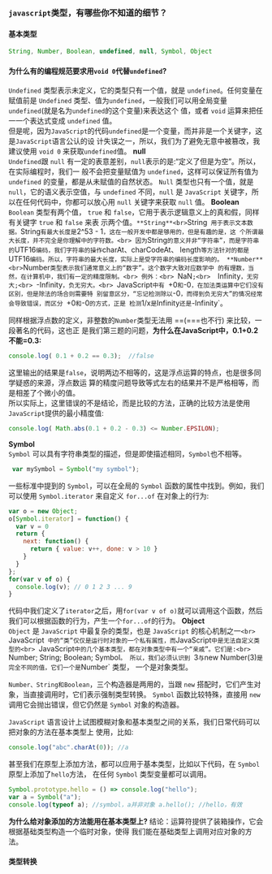 ### `javascript`类型，有哪些你不知道的细节？
#### 基本类型
```js
String, Number, Boolean, undefined, null, Symbol, Object
```
#### 为什么有的编程规范要求用`void 0`代替`undefined`?
`Undefined` 类型表示未定义，它的类型只有一个值，就是 `undefined`。任何变量在赋值前是 `Undefined` 类型、值为`undefined`，一般我们可以用全局变量`undefined`(就是名为`undefined`的这个变量)来表达这个 值，或者 `void` 运算来把任一一个表达式变成 `undefined` 值。<br>
但是呢，因为`JavaScript`的代码`undefined`是一个变量，而并非是一个关键字，这是`JavaScript`语言公认的设 计失误之一，所以，我们为了避免无意中被篡改，我建议使用 `void 0` 来获取`undefined`值。
**null**<br>
`Undefined`跟 `null` 有一定的表意差别，`null`表示的是:“定义了但是为空”。所以，在实际编程时，我们一 般不会把变量赋值为 `undefined`，这样可以保证所有值为 `undefined` 的变量，都是从未赋值的自然状态。
`Null` 类型也只有一个值，就是 `null`，它的语义表示空值，与 `undefined` 不同，`null` 是 `JavaScript` 关键字，所 以在任何代码中，你都可以放心用 `null` 关键字来获取 `null` 值。
**Boolean**<br>
`Boolean` 类型有两个值， `true` 和 `false`，它用于表示逻辑意义上的真和假，同样有关键字 `true` 和 `false` 来表 示两个值。`
**String**<br>
`String` 用于表示文本数据。`String` 有最大长度是 `2^53 - 1`，这在一般开发中都是够用的，但是有趣的是，这 个所谓最大长度，并不完全是你理解中的字符数。<br>
因为`String` 的意义并非“字符串”，而是字符串的 `UTF16` 编码，我们字符串的操作 `charAt、charCodeAt、 length` 等方法针对的都是 `UTF16` 编码。所以，字符串的最大长度，实际上是受字符串的编码长度影响的。
**Number**<br>
`Number`类型表示我们通常意义上的“数字”。这个数字大致对应数学中 的有理数，当然，在计算机中，我们有一定的精度限制。<br>
例外：<br>
`NaN`;<br> 
`Infinity`，无穷大;<br>
`-Infinity`，负无穷大。<br>
`JavaScript`中有 `+0` 和 `-0`，在加法类运算中它们没有区别，但是除法的场合则需要特 别留意区分，“忘记检测除以`-0`，而得到负无穷大”的情况经常会导致错误，而区分 `+0` 和 `-0` 的方式，正是 检测 `1/x` 是 `Infinity` 还是 `-Infinity`。

同样根据浮点数的定义，非整数的`Number`类型无法用 ==(===也不行) 来比较，一段著名的代码，这也正 是我们第三题的问题，**为什么在JavaScript中，0.1+0.2不能=0.3:**
```js
console.log( 0.1 + 0.2 == 0.3);  //false
```
这里输出的结果是`false`，说明两边不相等的，这是浮点运算的特点，也是很多同学疑惑的来源，浮点数运 算的精度问题导致等式左右的结果并不是严格相等，而是相差了个微小的值。<br>
所以实际上，这里错误的不是结论，而是比较的方法，正确的比较方法是使用`JavaScript`提供的最小精度值:
```js
console.log( Math.abs(0.1 + 0.2 - 0.3) <= Number.EPSILON);
```
**Symbol**<br>
`Symbol` 可以具有字符串类型的描述，但是即使描述相同，`Symbol`也不相等。
```js
 var mySymbol = Symbol("my symbol");
```
一些标准中提到的 `Symbol`，可以在全局的 `Symbol` 函数的属性中找到。例如，我们可以使用 `Symbol.iterator` 来自定义 `for...of` 在对象上的行为:
```js
var o = new Object;
o[Symbol.iterator] = function() {
  var v = 0
  return {
    next: function() {
      return { value: v++, done: v > 10 }
    }
  }
};
for(var v of o) {
  console.log(v); // 0 1 2 3 ... 9
}
```
代码中我们定义了`iterator`之后，用`for(var v of o)`就可以调用这个函数，然后我们可以根据函数的行为，产生一个`for...of`的行为。
**Object**<br>
`Object` 是 `JavaScript` 中最复杂的类型，也是 `JavaScript` 的核心机制之一`<br>
`JavaScript` 中的“类”仅仅是运行时对象的一个私有属性，而`JavaScript`中是无法自定义类型的<br>
`JavaScript`中的几个基本类型，都在对象类型中有一个“亲戚”。它们是:<br>
`Number; String; Boolean; Symbol`。
所以，我们必须认识到 `3` 与 `new Number(3)` 是完全不同的值，它们一个是 `Number` 类型， 一个是对象类型。

`Number、String和Boolean`，三个构造器是两用的，当跟 `new` 搭配时，它们产生对象，当直接调用时，它们表示强制类型转换。
`Symbol` 函数比较特殊，直接用 `new` 调用它会抛出错误，但它仍然是 `Symbol` 对象的构造器。

`JavaScript` 语言设计上试图模糊对象和基本类型之间的关系，我们日常代码可以把对象的方法在基本类型上 使用，比如:
```js
console.log("abc".charAt(0)); //a
```
甚至我们在原型上添加方法，都可以应用于基本类型，比如以下代码，在 `Symbol` 原型上添加了`hello`方法， 在任何 `Symbol` 类型变量都可以调用。
```js
Symbol.prototype.hello = () => console.log("hello");
var a = Symbol("a");
console.log(typeof a); //symbol，a并非对象 a.hello(); //hello，有效
```
**为什么给对象添加的方法能用在基本类型上?**
结论：运算符提供了装箱操作，它会根据基础类型构造一个临时对象，使得 我们能在基础类型上调用对应对象的方法。
#### 类型转换





